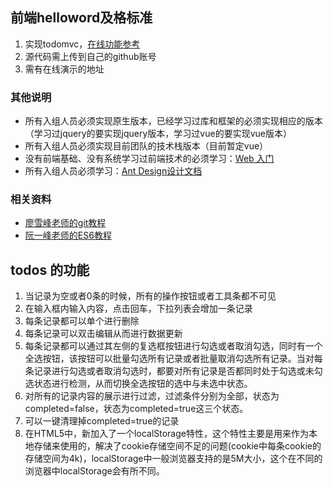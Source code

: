 ## 前端helloword及格标准
1. 实现todomvc，[在线功能参考](http://todomvc.com/examples/vanillajs/)
2. 源代码需上传到自己的github账号
3. 需有在线演示的地址

### 其他说明
+ 所有入组人员必须实现原生版本，已经学习过库和框架的必须实现相应的版本（学习过jquery的要实现jquery版本，学习过vue的要实现vue版本）
+ 所有入组人员必须实现目前团队的技术栈版本（目前暂定vue）
+ 没有前端基础、没有系统学习过前端技术的必须学习：[Web 入门](https://developer.mozilla.org/zh-CN/docs/Learn/Getting_started_with_the_web)
+ 所有入组人员必须学习：[Ant Design设计文档](https://ant.design/docs/spec/introduce-cn)

### 相关资料
+ [廖雪峰老师的git教程](https://www.liaoxuefeng.com/wiki/0013739516305929606dd18361248578c67b8067c8c017b000)
+ [阮一峰老师的ES6教程](http://es6.ruanyifeng.com/)

## todos 的功能
1. 当记录为空或者0条的时候，所有的操作按钮或者工具条都不可见
2. 在输入框内输入内容，点击回车，下拉列表会增加一条记录
3. 每条记录都可以单个进行删除
4. 每条记录可以双击编辑从而进行数据更新
5. 每条记录都可以通过其左侧的复选框按钮进行勾选或者取消勾选，同时有一个全选按钮，该按钮可以批量勾选所有记录或者批量取消勾选所有记录。当对每条记录进行勾选或者取消勾选时，都要对所有记录是否都同时处于勾选或未勾选状态进行检测，从而切换全选按钮的选中与未选中状态。
6. 对所有的记录内容的展示进行过滤，过滤条件分别为全部，状态为completed=false，状态为completed=true这三个状态。
7. 可以一键清理掉completed=true的记录
8. 在HTML5中，新加入了一个localStorage特性，这个特性主要是用来作为本地存储来使用的，解决了cookie存储空间不足的问题(cookie中每条cookie的存储空间为4k)，localStorage中一般浏览器支持的是5M大小，这个在不同的浏览器中localStorage会有所不同。